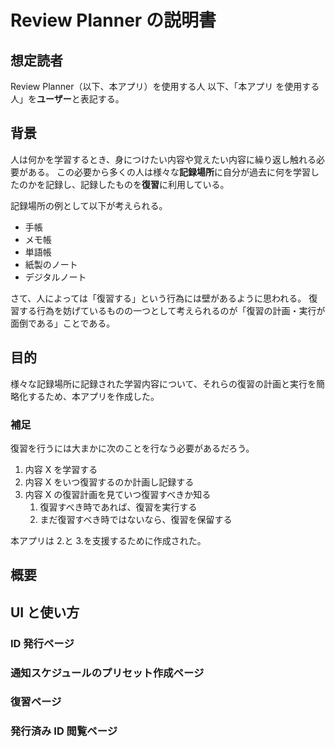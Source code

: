 # Review Planner の説明書

## 想定読者

Review Planner（以下、本アプリ）を使用する人
以下、「本アプリ を使用する人」を**ユーザー**と表記する。

## 背景

人は何かを学習するとき、身につけたい内容や覚えたい内容に繰り返し触れる必要がある。
この必要から多くの人は様々な**記録場所**に自分が過去に何を学習したのかを記録し、記録したものを**復習**に利用している。

記録場所の例として以下が考えられる。

- 手帳
- メモ帳
- 単語帳
- 紙製のノート
- デジタルノート

さて、人によっては「復習する」という行為には壁があるように思われる。
復習する行為を妨げているものの一つとして考えられるのが「復習の計画・実行が面倒である」ことである。

## 目的

様々な記録場所に記録された学習内容について、それらの復習の計画と実行を簡略化するため、本アプリを作成した。

### 補足

復習を行うには大まかに次のことを行なう必要があるだろう。

1. 内容 X を学習する
1. 内容 X をいつ復習するのか計画し記録する
1. 内容 X の復習計画を見ていつ復習すべきか知る
   1. 復習すべき時であれば、復習を実行する
   1. まだ復習すべき時ではないなら、復習を保留する

本アプリは 2.と 3.を支援するために作成された。

## 概要

## UI と使い方

### ID 発行ページ

### 通知スケジュールのプリセット作成ページ

### 復習ページ

### 発行済み ID 閲覧ページ
